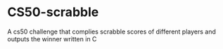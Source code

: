 # CS50-scrabble

A cs50 challenge that complies scrabble scores of different players and outputs the winner
written in C

